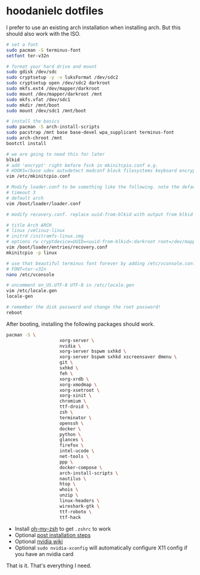 hoodanielc dotfiles
================

I prefer to use an existing arch installation when installing arch. But this should also work with the ISO.

```bash
# set a font
sudo pacman -S terminus-font
setfont ter-v32n

# format your hard drive and mount 
sudo gdisk /dev/sdc
sudo cryptsetup -y -v luksFormat /dev/sdc2
sudo cryptsetup open /dev/sdc2 darkroot 
sudo mkfs.ext4 /dev/mapper/darkroot
sudo mount /dev/mapper/darkroot /mnt
sudo mkfs.vfat /dev/sdc1
sudo mkdir /mnt/boot
sudo mount /dev/sdc1 /mnt/boot

# install the basics
sudo pacman -S arch-install-scripts
sudo pacstrap /mnt base base-devel wpa_supplicant terminus-font
sudo arch-chroot /mnt
bootctl install

# we are going to need this for later
blkid
# add 'encrypt' right before fsck in mkinitcpio.conf e.g.
# HOOKS=(base udev autodetect modconf block filesystems keyboard encrypt fsck)
vim /etc/mkinitcpio.conf

# Modify loader.conf to be something like the following. note the default value
# timeout 3
# default arch
vim /boot/loader/loader.conf

# modify recovery.conf. replace uuid-from-blkid with output from blkid command

# title Arch ARCH
# linux /vmlinuz-linux
# initrd /initramfs-linux.img
# options rw cryptdevice=UUID=<uuid-from-blkid>:darkroot root=/dev/mapper/darkroot
vim /boot/loader/entries/recovery.conf
mkinitcpio -p linux

# use that beautiful terminus font forever by adding /etc/vconsole.conf
# FONT=ter-v32n
nano /etc/vconsole

# uncomment en_US.UTF-8 UTF-8 in /etc/locale.gen
vim /etc/locale.gen
locale-gen

# remember the disk password and change the root password!
reboot
```

After booting, installing the following packages should work.

```bash
pacman -S \
                    xorg-server \
                    nvidia \
                    xorg-server bspwm sxhkd \
                    xorg-server bspwm sxhkd xscreensaver dmenu \
                    git \
                    sxhkd \
                    feh \
                    xorg-xrdb \
                    xorg-xmodmap \
                    xorg-xsetroot \
                    xorg-xinit \
                    chromium \
                    ttf-droid \
                    zsh \
                    terminator \
                    openssh \
                    docker \
                    python \
                    glances \
                    firefox \
                    intel-ucode \
                    net-tools \
                    ppp \
                    docker-compose \
                    arch-install-scripts \
                    nautilus \
                    htop \
                    whois \
                    unzip \
                    linux-headers \
                    wireshark-gtk \
                    ttf-roboto \
                    ttf-hack
```

- Install [oh-my-zsh](https://github.com/robbyrussell/oh-my-zsh) to get `.zshrc` to work
- Optional [post installation steps](https://wiki.archlinux.org/index.php/general_recommendations)
- Optional [nvidia wiki](https://wiki.archlinux.org/index.php/NVIDIA)
- Optional `sudo nvidia-xconfig` will automatically configure X11 config if you have an nvidia card

That is it. That's everything I need.
